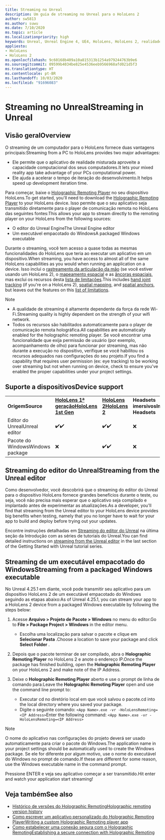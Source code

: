 ```yaml
---
title: Streaming no Unreal
description: Um guia de streaming no Unreal para o HoloLens 2
author: sw5813
ms.author: suwu
ms.date: 7/10/2020
ms.topic: article
ms.localizationpriority: high
keywords: Unreal, Unreal Engine 4, UE4, HoloLens, HoloLens 2, realidade misturada, streaming, computador, comunicação remota de aplicativo holográfico, Holographic Remoting Player, documentação
appliesto:
- HoloLens
- HoloLens 2
ms.openlocfilehash: 9c60168b409a10a815313b1254a979244763b9e6
ms.sourcegitcommit: 09599b4034be825e4536eeb9566968afd021d5f3
ms.translationtype: HT
ms.contentlocale: pt-BR
ms.lasthandoff: 10/03/2020
ms.locfileid: "91696083"
---
```

# <a name="streaming-in-unreal"></a><span data-ttu-id="b46bd-104">Streaming no Unreal</span><span class="sxs-lookup"><span data-stu-id="b46bd-104">Streaming in Unreal</span></span>

## <a name="overview"></a><span data-ttu-id="b46bd-105">Visão geral</span><span class="sxs-lookup"><span data-stu-id="b46bd-105">Overview</span></span>
<span data-ttu-id="b46bd-106">O streaming de um computador para o HoloLens fornece duas vantagens principais:</span><span class="sxs-lookup"><span data-stu-id="b46bd-106">Streaming from a PC to HoloLens provides two major advantages:</span></span> 
* <span data-ttu-id="b46bd-107">Ele permite que o aplicativo de realidade misturada aproveite a capacidade computacional dos seus computadores.</span><span class="sxs-lookup"><span data-stu-id="b46bd-107">It lets your mixed reality app take advantage of your PCs computational power.</span></span> 
* <span data-ttu-id="b46bd-108">Ele ajuda a acelerar o tempo de iteração do desenvolvimento.</span><span class="sxs-lookup"><span data-stu-id="b46bd-108">It helps speed up development iteration time.</span></span> 

<span data-ttu-id="b46bd-109">Para começar, baixe o [Holographic Remoting Player](../platform-capabilities-and-apis/holographic-remoting-player.md) no seu dispositivo HoloLens.</span><span class="sxs-lookup"><span data-stu-id="b46bd-109">To get started, you'll need to download the [Holographic Remoting Player](../platform-capabilities-and-apis/holographic-remoting-player.md) to your HoloLens device.</span></span> <span data-ttu-id="b46bd-110">Isso permite que o seu aplicativo seja transmitido diretamente para o player de comunicação remota no HoloLens das seguintes fontes:</span><span class="sxs-lookup"><span data-stu-id="b46bd-110">This allows your app to stream  directly to the remoting player on your HoloLens from the following sources:</span></span>

* <span data-ttu-id="b46bd-111">O editor do Unreal Engine</span><span class="sxs-lookup"><span data-stu-id="b46bd-111">The Unreal Engine editor</span></span>
* <span data-ttu-id="b46bd-112">Um executável empacotado do Windows</span><span class="sxs-lookup"><span data-stu-id="b46bd-112">A packaged Windows executable</span></span> 

<span data-ttu-id="b46bd-113">Durante o streaming, você tem acesso a quase todas as mesmas funcionalidades do HoloLens que teria ao executar um aplicativo em um dispositivo.</span><span class="sxs-lookup"><span data-stu-id="b46bd-113">When streaming, you have access to almost all of the same HoloLens capabilities as you would when running an application on a device.</span></span> <span data-ttu-id="b46bd-114">Isso inclui o [rastreamento da articulação da mão](unreal-hand-tracking.md) (se você estiver usando um HoloLens 2), o [mapeamento espacial](unreal-spatial-mapping.md) e as [âncoras espaciais](unreal-spatial-anchors.md), mas exclui os recursos desta [lista de limitações](../platform-capabilities-and-apis/holographic-remoting-troubleshooting.md).</span><span class="sxs-lookup"><span data-stu-id="b46bd-114">This includes [hand joint tracking](unreal-hand-tracking.md) (if you're on a HoloLens 2), [spatial mapping](unreal-spatial-mapping.md), and [spatial anchors](unreal-spatial-anchors.md), but leaves out the features on this [list of limitations](../platform-capabilities-and-apis/holographic-remoting-troubleshooting.md).</span></span> 

> [!NOTE]
> * <span data-ttu-id="b46bd-115">A qualidade de streaming é altamente dependente da força da rede Wi-Fi.</span><span class="sxs-lookup"><span data-stu-id="b46bd-115">Streaming quality is highly dependent on the strength of your wifi network.</span></span>
> * <span data-ttu-id="b46bd-116">Todos os recursos são habilitados automaticamente para o player de comunicação remota holográfica.</span><span class="sxs-lookup"><span data-stu-id="b46bd-116">All capabilities are automatically enabled for the holographic remoting player.</span></span> <span data-ttu-id="b46bd-117">Se você encontrar uma funcionalidade que exija permissão de usuário (por exemplo, acompanhamento de olho) para funcionar por streaming, mas não durante a execução no dispositivo, verifique se você habilitou os recursos adequados nas configurações do seu projeto.</span><span class="sxs-lookup"><span data-stu-id="b46bd-117">If you find a capability that requires user permission (ex: eye tracking) to be working over streaming but not when running on device, check to ensure you've enabled the proper capabilities under your project settings.</span></span>

## <a name="device-support"></a><span data-ttu-id="b46bd-118">Suporte a dispositivos</span><span class="sxs-lookup"><span data-stu-id="b46bd-118">Device support</span></span>

<table>
    <colgroup>
    <col width="33%" />
    <col width="33%" />
    <col width="33%" />
    </colgroup>
    <tr>
        <td><span data-ttu-id="b46bd-119"><strong>Origem</strong></span><span class="sxs-lookup"><span data-stu-id="b46bd-119"><strong>Source</strong></span></span></td>
        <td><span data-ttu-id="b46bd-120"><a href="https://docs.microsoft.com/hololens/hololens1-hardware"><strong>HoloLens 1ª geração</strong></a></span><span class="sxs-lookup"><span data-stu-id="b46bd-120"><a href="https://docs.microsoft.com/hololens/hololens1-hardware"><strong>HoloLens 1st Gen</strong></a></span></span></td>
        <td><span data-ttu-id="b46bd-121"><a href="https://www.microsoft.com/hololens/hardware"><strong>HoloLens 2</strong></a></span><span class="sxs-lookup"><span data-stu-id="b46bd-121"><a href="https://www.microsoft.com/hololens/hardware"><strong>HoloLens 2</strong></a></span></span></td>
        <td><span data-ttu-id="b46bd-122"><strong>Headsets imersivos</strong></span><span class="sxs-lookup"><span data-stu-id="b46bd-122"><strong>Immersive Headsets</strong></span></span></td>
    </tr>
     <tr>
        <td><span data-ttu-id="b46bd-123">Editor do Unreal</span><span class="sxs-lookup"><span data-stu-id="b46bd-123">Unreal editor</span></span></td>
        <td><span data-ttu-id="b46bd-124">✔️</span><span class="sxs-lookup"><span data-stu-id="b46bd-124">✔️</span></span></td>
        <td><span data-ttu-id="b46bd-125">✔️</span><span class="sxs-lookup"><span data-stu-id="b46bd-125">✔️</span></span></td>
        <td>❌</td>
    </tr>
    <tr>
        <td><span data-ttu-id="b46bd-126">Pacote do Windows</span><span class="sxs-lookup"><span data-stu-id="b46bd-126">Windows package</span></span></td>
        <td>❌</td>
        <td><span data-ttu-id="b46bd-127">✔️</span><span class="sxs-lookup"><span data-stu-id="b46bd-127">✔️</span></span></td>
        <td>❌</td>
    </tr>

</table>

## <a name="streaming-from-the-unreal-editor"></a><span data-ttu-id="b46bd-128">Streaming do editor do Unreal</span><span class="sxs-lookup"><span data-stu-id="b46bd-128">Streaming from the Unreal editor</span></span>

<span data-ttu-id="b46bd-129">Como desenvolvedor, você descobrirá que o streaming do editor do Unreal para o dispositivo HoloLens fornece grandes benefícios durante o teste, ou seja, você não precisa mais esperar que o aplicativo seja compilado e implantado antes de experimentar as atualizações.</span><span class="sxs-lookup"><span data-stu-id="b46bd-129">As a developer, you'll find that streaming from the Unreal editor to your HoloLens device provides big benefits when testing, namely that you no longer have to wait for your app to build and deploy before trying out your updates.</span></span>

<span data-ttu-id="b46bd-130">Encontre instruções detalhadas em [Streaming do editor do Unreal](tutorials/unreal-uxt-ch6.md#device-only-streaming) na última seção da Introdução com as séries de tutoriais do Unreal.</span><span class="sxs-lookup"><span data-stu-id="b46bd-130">You can find detailed instructions on [streaming from the Unreal editor](tutorials/unreal-uxt-ch6.md#device-only-streaming) in the last section of the Getting Started with Unreal tutorial series.</span></span>

## <a name="streaming-from-a-packaged-windows-executable"></a><span data-ttu-id="b46bd-131">Streaming de um executável empacotado do Windows</span><span class="sxs-lookup"><span data-stu-id="b46bd-131">Streaming from a packaged Windows executable</span></span>

<span data-ttu-id="b46bd-132">No Unreal 4.25.1 em diante, você pode transmitir seu aplicativo para um dispositivo HoloLens 2 de um executável empacotado do Windows seguindo as etapas abaixo:</span><span class="sxs-lookup"><span data-stu-id="b46bd-132">As of Unreal 4.25.1, you can stream your app to a HoloLens 2 device from a packaged Windows executable by following the steps below:</span></span> 

1. <span data-ttu-id="b46bd-133">Acesse **Arquivo > Projeto de Pacote > Windows** no menu do editor.</span><span class="sxs-lookup"><span data-stu-id="b46bd-133">Go to **File > Package Project > Windows** in the editor menu.</span></span> 
    * <span data-ttu-id="b46bd-134">Escolha uma localização para salvar o pacote e clique em **Selecionar Pasta** .</span><span class="sxs-lookup"><span data-stu-id="b46bd-134">Choose a location to save your package and click **Select Folder** .</span></span>

2. <span data-ttu-id="b46bd-135">Depois que o pacote terminar de ser compilado, abra o **Holographic Remoting Player** no HoloLens 2 e anote o endereço IP.</span><span class="sxs-lookup"><span data-stu-id="b46bd-135">Once the package has finished building, open the **Holographic Remoting Player** on your HoloLens 2 and make note of the IP Address.</span></span> 
3. <span data-ttu-id="b46bd-136">Deixe o **Holographic Remoting Player** aberto e use o prompt de linha de comando para:</span><span class="sxs-lookup"><span data-stu-id="b46bd-136">Leave the **Holographic Remoting Player** open and use the command line prompt to:</span></span> 
    * <span data-ttu-id="b46bd-137">Executar cd no diretório local em que você salvou o pacote.</span><span class="sxs-lookup"><span data-stu-id="b46bd-137">cd into the local directory where you saved your package.</span></span>
    * <span data-ttu-id="b46bd-138">Digite o seguinte comando: ```<App Name>.exe -vr -HoloLensRemoting=<IP Address>```</span><span class="sxs-lookup"><span data-stu-id="b46bd-138">Enter the following command: ```<App Name>.exe -vr -HoloLensRemoting=<IP Address>```</span></span>

> [!NOTE]
> <span data-ttu-id="b46bd-139">O nome do aplicativo nas configurações do projeto deverá ser usado automaticamente para criar o pacote do Windows.</span><span class="sxs-lookup"><span data-stu-id="b46bd-139">The application name in your project settings should be automatically used to create the Windows package.</span></span> <span data-ttu-id="b46bd-140">Se ele for diferente por algum motivo, use o nome do executável do Windows no prompt de comando.</span><span class="sxs-lookup"><span data-stu-id="b46bd-140">If these are different for some reason, use the Windows executable name in the command prompt.</span></span>

<span data-ttu-id="b46bd-141">Pressione ENTER e veja seu aplicativo começar a ser transmitido.</span><span class="sxs-lookup"><span data-stu-id="b46bd-141">Hit enter and watch your application start streaming!</span></span>

## <a name="see-also"></a><span data-ttu-id="b46bd-142">Veja também</span><span class="sxs-lookup"><span data-stu-id="b46bd-142">See also</span></span>
* [<span data-ttu-id="b46bd-143">Histórico de versões do Holographic Remoting</span><span class="sxs-lookup"><span data-stu-id="b46bd-143">Holographic remoting version history</span></span>](../platform-capabilities-and-apis/holographic-remoting-version-history.md)
* [<span data-ttu-id="b46bd-144">Como escrever um aplicativo personalizado do Holographic Remoting Player</span><span class="sxs-lookup"><span data-stu-id="b46bd-144">Writing a custom Holographic Remoting player app</span></span>](../platform-capabilities-and-apis/holographic-remoting-create-player.md)
* [<span data-ttu-id="b46bd-145">Como estabelecer uma conexão segura com o Holographic Remoting</span><span class="sxs-lookup"><span data-stu-id="b46bd-145">Establishing a secure connection with Holographic Remoting</span></span>](../platform-capabilities-and-apis/holographic-remoting-secure-connection.md)
